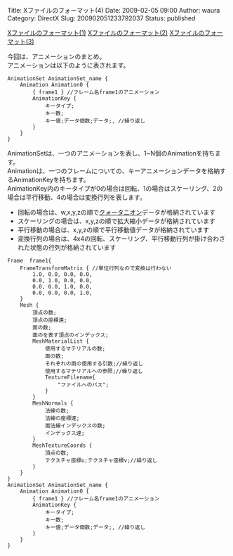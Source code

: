 Title: Xファイルのフォーマット(4)
Date: 2009-02-05 09:00
Author: waura
Category: DirectX
Slug: 200902051233792037
Status: published

[Xファイルのフォーマット(1)](200703241174740494.html)
[Xファイルのフォーマット(2)](200703251174775823.html)
[Xファイルのフォーマット(3)](200902041233704553.html)

今回は、アニメーションのまとめ。  
アニメーションは以下のように表されます。

    AnimationSet AnimationSet_name {
        Animation Animation0 {
            { frame1 } //フレーム名frame1のアニメーション
            AnimationKey {
                キータイプ;
                キー数;
                キー値;データ個数;データ;, //繰り返し
            }
        }
    }

AnimationSetは、一つのアニメーションを表し、1\~N個のAnimationを持ちます。  
Animationは、一つのフレームについての、キーアニメーションデータを格納するAnimationKeyを持ちます。  
AnimationKey内のキータイプが0の場合は回転、1の場合はスケーリング、2の場合は平行移動、4の場合は変換行列を表します。

-   回転の場合は、w,x,y,zの順で[クォータニオン](http://d.hatena.ne.jp/keyword/%A5%AF%A5%A9%A1%BC%A5%BF%A5%CB%A5%AA%A5%F3)データが格納されています
-   スケーリングの場合は、x,y,zの順で拡大縮小データが格納されています
-   平行移動の場合は、x,y,zの順で平行移動値データが格納されています
-   変換行列の場合は、4x4の回転、スケーリング、平行移動行列が掛け合わされた状態の行列が格納されています

<!-- -->

    Frame  frame1{
        FrameTransformMatrix { //単位行列なので変換は行わない
            1.0, 0.0, 0.0, 0.0,
            0.0, 1.0, 0.0, 0.0,
            0.0, 0.0, 1.0, 0.0,
            0.0, 0.0, 0.0, 1.0,
        }
        Mesh {
            頂点の数;
            頂点の座標達;
            面の数;
            面のを表す頂点のインデックス;
            MeshMaterialList {
                使用するマテリアルの数;
                面の数;
                それぞれの面の使用する引数;//繰り返し
                使用するマテリアルへの参照;//繰り返し
                TextureFilename{
                    "ファイルへのパス";
                }
            }
            MeshNormals {
                法線の数;
                法線の座標達;
                面法線インデックスの数;
                インデックス達;
            }
            MeshTextureCoords {
                頂点の数;
                テクスチャ座標u;テクスチャ座標v;//繰り返し
            }
        }
    }
    AnimationSet AnimationSet_name {
        Animation Animation0 {
            { frame1 } //フレーム名frame1のアニメーション
            AnimationKey {
                キータイプ;
                キー数;
                キー値;データ個数;データ;, //繰り返し
            }
        }
    }
